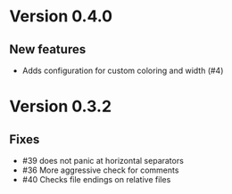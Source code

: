 # Version 0.4.0

## New features

- Adds configuration for custom coloring and width (#4)

# Version 0.3.2

## Fixes

- #39 does not panic at horizontal separators
- #36 More aggressive check for comments
- #40 Checks file endings on relative files
